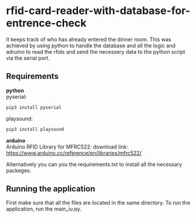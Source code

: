 # rfid-card-reader-with-database-for-entrence-check

It keeps track of who has already entered the dinner room. This was achieved by using python to handle the database and all the logic and adruino to read the rfids and send the necessery data to the python script via the serial port.

## Requirements

__python__\
pyserial:
```sh
pip3 install pyserial
```
playsound:
```sh
pip3 install playsound
```

__arduino__\
Arduino RFID Library for MFRC522:
download link: https://www.arduino.cc/reference/en/libraries/mfrc522/
 
Alternatively you can you the requirements.txt to install all the necessary packeges.

## Running the application
First make sure that all the files are located in the same directory.
To run the application, run the main_iu.py.

